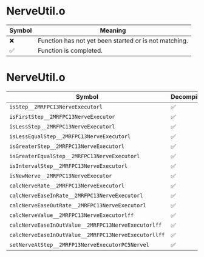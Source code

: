 # NerveUtil.o
| Symbol | Meaning 
| ------------- | ------------- 
| :x: | Function has not yet been started or is not matching. 
| :white_check_mark: | Function is completed. 


# NerveUtil.o
| Symbol | Decompiled? |
| ------------- | ------------- |
| `isStep__2MRFPC13NerveExecutorl` | :white_check_mark: |
| `isFirstStep__2MRFPC13NerveExecutor` | :white_check_mark: |
| `isLessStep__2MRFPC13NerveExecutorl` | :white_check_mark: |
| `isLessEqualStep__2MRFPC13NerveExecutorl` | :white_check_mark: |
| `isGreaterStep__2MRFPC13NerveExecutorl` | :white_check_mark: |
| `isGreaterEqualStep__2MRFPC13NerveExecutorl` | :white_check_mark: |
| `isIntervalStep__2MRFPC13NerveExecutorl` | :white_check_mark: |
| `isNewNerve__2MRFPC13NerveExecutor` | :white_check_mark: |
| `calcNerveRate__2MRFPC13NerveExecutorl` | :white_check_mark: |
| `calcNerveEaseInRate__2MRFPC13NerveExecutorl` | :white_check_mark: |
| `calcNerveEaseOutRate__2MRFPC13NerveExecutorl` | :white_check_mark: |
| `calcNerveValue__2MRFPC13NerveExecutorlff` | :white_check_mark: |
| `calcNerveEaseInOutValue__2MRFPC13NerveExecutorlff` | :white_check_mark: |
| `calcNerveEaseInOutValue__2MRFPC13NerveExecutorllff` | :white_check_mark: |
| `setNerveAtStep__2MRFP13NerveExecutorPC5Nervel` | :white_check_mark: |
